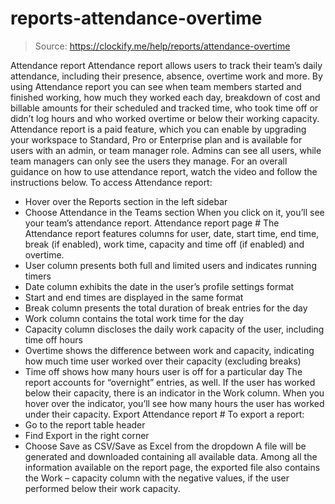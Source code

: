 # reports-attendance-overtime

> Source: https://clockify.me/help/reports/attendance-overtime

Attendance report
Attendance report allows users to track their team’s daily attendance, including their presence, absence, overtime work and more.
By using Attendance report you can see when team members started and finished working, how much they worked each day, breakdown of cost and billable amounts for their scheduled and tracked time, who took time off or didn’t log hours and who worked overtime or below their working capacity.
Attendance report is a paid feature, which you can enable by upgrading your workspace to Standard, Pro or Enterprise plan and is available for users with an admin, or team manager role.
Admins can see all users, while team managers can only see the users they manage.
For an overall guidance on how to use attendance report, watch the video and follow the instructions below.
To access Attendance report:
- Hover over the Reports section in the left sidebar
- Choose Attendance in the Teams section
When you click on it, you’ll see your team’s attendance report.
Attendance report page #
The Attendance report features columns for user, date, start time, end time, break (if enabled), work time, capacity and time off (if enabled) and overtime.
- User column presents both full and limited users and indicates running timers
- Date column exhibits the date in the user’s profile settings format
- Start and end times are displayed in the same format
- Break column presents the total duration of break entries for the day
- Work column contains the total work time for the day
- Capacity column discloses the daily work capacity of the user, including time off hours
- Overtime shows the difference between work and capacity, indicating how much time user worked over their capacity (excluding breaks)
- Time off shows how many hours user is off for a particular day
The report accounts for “overnight” entries, as well.
If the user has worked below their capacity, there is an indicator in the Work column.
When you hover over the indicator, you’ll see how many hours the user has worked under their capacity.
Export Attendance report #
To export a report:
- Go to the report table header
- Find Export in the right corner
- Choose Save as CSV/Save as Excel from the dropdown
A file will be generated and downloaded containing all available data.
Among all the information available on the report page, the exported file also contains the Work – capacity column with the negative values, if the user performed below their work capacity.